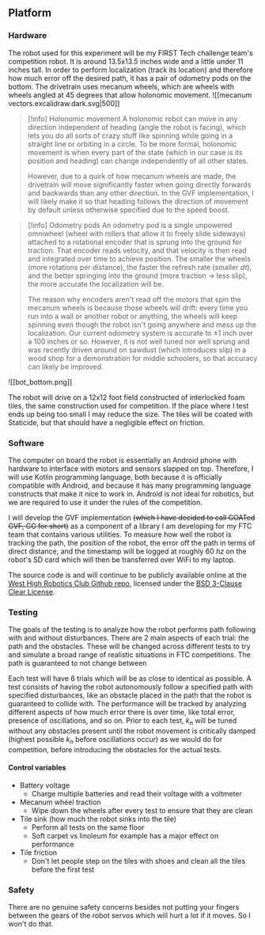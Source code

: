 ## Platform
### Hardware
The robot used for this experiment will be my FIRST Tech challenge team's competition robot. It is around 13.5x13.5 inches wide and a little under 11 inches tall. In order to perform localization (track its location) and therefore how much error off the desired path, it has a pair of odometry pods on the bottom. The drivetrain uses mecanum wheels, which are wheels with wheels angled at 45 degrees that allow holonomic movement.
![[mecanum vectors.excalidraw.dark.svg|500]]
> [!info] Holonomic movement
> A holonomic robot can move in any direction independent of heading (angle the robot is facing), which lets you do all sorts of crazy stuff like spinning while going in a straight line or orbiting in a circle. To be more formal, holonomic movement is when every part of the state (which in our case is its position and heading) can change independently of all other states.
> 
> However, due to a quirk of how mecanum wheels are made, the drivetrain will move significantly faster when going directly forwards and backwards than any other direction. In the GVF implementation, I will likely make it so that heading follows the direction of movement by default unless otherwise specified due to the speed boost.

> [!info] Odometry pods
> An odometry pod is a single unpowered omniwheel (wheel with rollers that allow it to freely slide sideways) attached to a rotational encoder that is sprung into the ground for traction. That encoder reads velocity, and that velocity is then read and integrated over time to achieve position. The smaller the wheels (more rotations per distance), the faster the refresh rate (smaller $dt$), and the better springing into the ground (more traction -> less slip), the more accurate the localization will be.
> 
> The reason why encoders aren't read off the motors that spin the mecanum wheels is because those wheels will drift: every time you run into a wall or another robot or anything, the wheels will keep spinning even though the robot isn't going anywhere and mess up the localization. Our current odometry system is accurate to $\pm 1$ inch over a $100$ inches or so. However, it is not well tuned nor well sprung and was recently driven around on sawdust (which introduces slip) in a wood shop for a demonstration for middle schoolers, so that accuracy can likely be improved.

![[bot_bottom.png]]

The robot will drive on a 12x12 foot field constructed of interlocked foam tiles, the same construction used for competition. If the place where I test ends up being too small I may reduce the size. The tiles will be coated with Staticide, but that should have a negligible effect on friction.
### Software
The computer on board the robot is essentially an Android phone with hardware to interface with motors and sensors slapped on top. Therefore, I will use Kotlin programming language, both because it is officially compatible with Android, and because it has many programming language constructs that make it nice to work in. Android is not ideal for robotics, but we are required to use it under the rules of the competition.

I will develop the GVF implementation ~~(which I have decided to call GOATed GVF, GG for short)~~ as a component of a library I am developing for my FTC team that contains various utilities. To measure how well the robot is tracking the path, the position of the robot, the error off the path in terms of direct distance, and the timestamp will be logged at roughly 60 $hz$ on the robot's SD card which will then be transferred over WiFi to my laptop.

The source code is and will continue to be publicly available online at the [West High Robotics Club Github repo](https://github.com/West-Robotics/FtcRobotController), licensed under the [BSD 3-Clause Clear License](https://spdx.org/licenses/BSD-3-Clause-Clear.html).

### Testing
The goals of the testing is to analyze how the robot performs path following with and without disturbances. There are 2 main aspects of each trial: the path and the obstacles. These will be changed across different tests to try and simulate a broad range of realistic situations in FTC competitions. The path is guaranteed to not change between

Each test will have 6 trials which will be as close to identical as possible. A test consists of having the robot autonomously follow a specified path with specified disturbances, like an obstacle placed in the path that the robot is guaranteed to collide with. The performance will be tracked by analyzing different aspects of how much error there is over time, like total error, presence of oscillations, and so on. Prior to each test, $k_{n}$ will be tuned without any obstacles present until the robot movement is critically damped (highest possible $k_{n}$ before oscillations occur) as we would do for competition, before introducing the obstacles for the actual tests.

#### Control variables
- Battery voltage
	- Charge multiple batteries and read their voltage with a voltmeter
- Mecanum wheel traction
	- Wipe down the wheels after every test to ensure that they are clean
- Tile sink (how much the robot sinks into the tile)
	- Perform all tests on the same floor
	- Soft carpet vs linoleum for example has a major effect on performance
- Tile friction
	- Don't let people step on the tiles with shoes and clean all the tiles before the first test
### Safety
There are no genuine safety concerns besides not putting your fingers between the gears of the robot servos which will hurt a lot if it moves. So I won't do that.